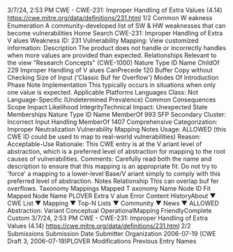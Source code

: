 3/7/24, 2:53 PM CWE - CWE-231: Improper Handling of Extra Values (4.14)
https://cwe.mitre.org/data/deﬁnitions/231.html 1/2
Common W eakness Enumeration
A community-developed list of SW & HW weaknesses that can become
vulnerabilities
Home Search
CWE-231: Improper Handling of Extra V alues
Weakness ID: 231
Vulnerability Mapping: 
View customized information:
 Description
The product does not handle or incorrectly handles when more values are provided than expected.
 Relationships
 Relevant to the view "Research Concepts" (CWE-1000)
Nature Type ID Name
ChildOf 229 Improper Handling of V alues
CanPrecede 120 Buffer Copy without Checking Size of Input ('Classic Buf fer Overflow')
 Modes Of Introduction
Phase Note
Implementation This typically occurs in situations when only one value is expected.
 Applicable Platforms
Languages
Class: Not Language-Specific (Undetermined Prevalence)
 Common Consequences
Scope Impact Likelihood
IntegrityTechnical Impact: Unexpected State
 Memberships
Nature Type ID Name
MemberOf 993 SFP Secondary Cluster: Incorrect Input Handling
MemberOf 1407 Comprehensive Categorization: Improper Neutralization
 Vulnerability Mapping Notes
Usage: ALLOWED (this CWE ID could be used to map to real-world vulnerabilities)
Reason: Acceptable-Use
Rationale:
This CWE entry is at the V ariant level of abstraction, which is a preferred level of abstraction for mapping to the root causes of
vulnerabilities.
Comments:
Carefully read both the name and description to ensure that this mapping is an appropriate fit. Do not try to 'force' a mapping to a
lower-level Base/V ariant simply to comply with this preferred level of abstraction.
 Notes
Relationship
This can overlap buf fer overflows.
 Taxonomy Mappings
Mapped T axonomy Name Node ID Fit Mapped Node Name
PLOVER Extra V alue Error
 Content HistoryAbout ▼ CWE List ▼ Mapping ▼ Top-N Lists ▼ Community ▼ News ▼
ALLOWED
Abstraction: Variant
Conceptual OperationalMapping
FriendlyComplete Custom
3/7/24, 2:53 PM CWE - CWE-231: Improper Handling of Extra Values (4.14)
https://cwe.mitre.org/data/deﬁnitions/231.html 2/2
 Submissions
Submission Date Submitter Organization
2006-07-19
(CWE Draft 3, 2006-07-19)PLOVER
 Modifications
 Previous Entry Names